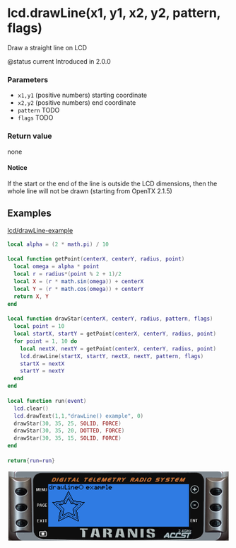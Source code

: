 # lcd.drawLine\(x1, y1, x2, y2, pattern, flags\)

Draw a straight line on LCD

@status current Introduced in 2.0.0

### Parameters

* `x1,y1` \(positive numbers\) starting coordinate
* `x2,y2` \(positive numbers\) end coordinate
* `pattern` TODO
* `flags` TODO

### Return value

none

#### Notice

If the start or the end of the line is outside the LCD dimensions, then the whole line will not be drawn \(starting from OpenTX 2.1.5\)

## Examples

[lcd/drawLine-example](https://raw.githubusercontent.com/opentx/lua-reference-guide/opentx_2.2/lcd/drawLine-example.lua)

```lua
local alpha = (2 * math.pi) / 10

local function getPoint(centerX, centerY, radius, point)
  local omega = alpha * point
  local r = radius*(point % 2 + 1)/2
  local X = (r * math.sin(omega)) + centerX
  local Y = (r * math.cos(omega)) + centerY
  return X, Y
end

local function drawStar(centerX, centerY, radius, pattern, flags)
  local point = 10
  local startX, startY = getPoint(centerX, centerY, radius, point)
  for point = 1, 10 do
    local nextX, nextY = getPoint(centerX, centerY, radius, point)
    lcd.drawLine(startX, startY, nextX, nextY, pattern, flags)
    startX = nextX
    startY = nextY
  end
end

local function run(event)
  lcd.clear()
  lcd.drawText(1,1,"drawLine() example", 0)
  drawStar(30, 35, 25, SOLID, FORCE)
  drawStar(30, 35, 20, DOTTED, FORCE)
  drawStar(30, 35, 15, SOLID, FORCE)
end

return{run=run}
```

![](../../.gitbook/assets/drawLine-example.png)

